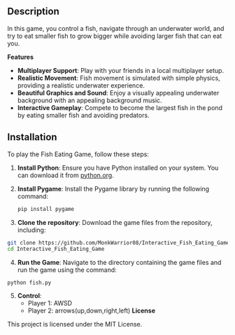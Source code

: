 
## Description

In this game, you control a fish, navigate through an underwater world, and try to eat smaller fish to grow bigger while avoiding larger fish that can eat you.

**Features**

- **Multiplayer Support**: Play with your friends in a local multiplayer setup.
- **Realistic Movement**: Fish movement is simulated with simple physics, providing a realistic underwater experience.
- **Beautiful Graphics and Sound**: Enjoy a visually appealing underwater background with an appealing background music.
- **Interactive Gameplay**: Compete to become the largest fish in the pond by eating smaller fish and avoiding predators.

## Installation

To play the Fish Eating Game, follow these steps:

1. **Install Python**: Ensure you have Python installed on your system. You can download it from [python.org](https://www.python.org/).

2. **Install Pygame**: Install the Pygame library by running the following command:
   ```bash
   pip install pygame

3. **Clone the repository**: Download the game files from the repository, including:
```bash
git clone https://github.com/MonkWarrior08/Interactive_Fish_Eating_Game.git
cd Interactive_Fish_Eating_Game
```

4. **Run the Game**: Navigate to the directory containing the game files and run the game using the command:
  ```
  python fish.py
  ```
5. **Control**:
   - Player 1: AWSD
   - Player 2: arrows(up,down,right,left)
**License**

This project is licensed under the MIT License.
